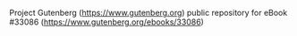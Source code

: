Project Gutenberg (https://www.gutenberg.org) public repository for eBook #33086 (https://www.gutenberg.org/ebooks/33086)
